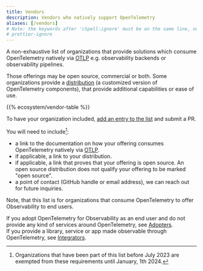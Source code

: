 ```yaml
---
title: Vendors
description: Vendors who natively support OpenTelemetry
aliases: [/vendors]
# Note: the keywords after 'cSpell:ignore' must be on the same line, no wrapping, hence the Prettier ignore directive
# prettier-ignore
---
```


A non-exhaustive list of organizations that provide solutions which consume
OpenTelemetry natively via [OTLP](/docs/specs/otlp/) e.g. observability backends
or observability pipelines.

Those offerings may be open source, commercial or both. Some organizations
provide a [distribution](/docs/concepts/distributions/) (a customized version of
OpenTelemetry components), that provide additional capabilities or ease of use.

{{% ecosystem/vendor-table %}}

To have your organization included,
[add an entry to the list](https://github.com/open-telemetry/opentelemetry.io/tree/main/data/ecosystem/vendors.yaml)
and submit a PR.

You will need to include[^existing-entries]:

- a link to the documentation on how your offering consumes OpenTelemetry
  natively via [OTLP](http://localhost:1313/docs/specs/otlp/).
- if applicable, a link to your distribution.
- if applicable, a link that proves that your offering is open source. An open
  source distribution does not qualify your offering to be marked "open source".
- a point of contact (GitHub handle or email address), we can reach out for
  future inquiries.

Note, that this list is for organizations that consume OpenTelemetry to offer
Observability to end users.

If you adopt OpenTelemetry for Observability as an end user and do not provide
any kind of services around OpenTelemetry, see [Adopters](/ecosystem/adopters). <br /> If
you provide a library, service or app made observable through OpenTelemetry, see
[Integrators](/ecosystem/integrations).

[^existing-entries]:
    Organizations that have been part of this list before July 2023 are exempted
    from these requirements until January, 1th 2024.
